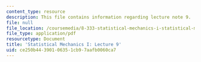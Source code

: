```yaml
---
content_type: resource
description: This file contains information regarding lecture note 9.
file: null
file_location: /coursemedia/8-333-statistical-mechanics-i-statistical-mechanics-of-particles-fall-2013/ce250b44390106351cb97aafb0060ca7_MIT8_333F13_Lec9.pdf
file_type: application/pdf
resourcetype: Document
title: 'Statistical Mechanics I: Lecture 9'
uid: ce250b44-3901-0635-1cb9-7aafb0060ca7
---
```

